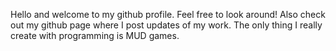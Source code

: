 Hello and welcome to my github profile. Feel free to look around!
Also check out my github page where I post updates of my work.
The only thing I really create with programming is MUD games.
